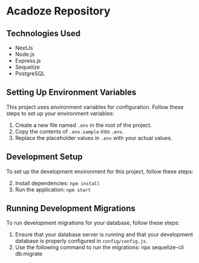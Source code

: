 # Acadoze Repository

## Technologies Used
- NextJs
- Node.js
- Express.js
- Sequelize
- PostgreSQL

## Setting Up Environment Variables

This project uses environment variables for configuration. Follow these steps to set up your environment variables:

1. Create a new file named `.env` in the root of the project.
2. Copy the contents of `.env.sample` into `.env`.
3. Replace the placeholder values in `.env` with your actual values.

## Development Setup

To set up the development environment for this project, follow these steps:

2. Install dependencies: `npm install`
3. Run the application: `npm start`

## Running Development Migrations

To run development migrations for your database, follow these steps:

1. Ensure that your database server is running and that your development database is properly configured in `config/config.js`.
2. Use the following command to run the migrations:
   npx sequelize-cli db:migrate

